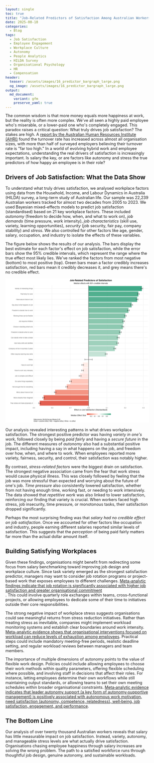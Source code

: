```yaml
---
layout: single
toc: true
title: "Job-Related Predictors of Satisfaction Among Australian Workers"
date: 2025-08-18
categories:
  - Blog
tags:
  - Job Satisfaction
  - Employee Engagement
  - Workplace Culture
  - Autonomy
  - People Analytics
  - HILDA Survey
  - Organisational Psychology
  - HR
  - Compensation
header:
  teaser: /assets/images/16_predictor_bargraph_large.png
  og_image: /assets/images/16_predictor_bargraph_large.png
output:
  md_document:
    variant: gfm
    preserve_yaml: true
---
```


<style>
  body {
    font-size: 0.8em; /* Adjust font size just for this page */
  }
</style>

The common wisdom is that more money equals more happiness at work, but the reality is often more complex. We've all seen a highly paid employee who's miserable, or a lower-paid one who's completely engaged. This paradox raises a critical question: What truly drives job satisfaction? The stakes are high. A [report by the Australian Human Resources Institute (AHRI)](https://www.ahri.com.au/wp-content/uploads/turnover-and-retention-report_final.pdf) found the turnover rate has increased across almost all organisation sizes, with more than half of surveyed employers believing their turnover rate is "far too high." In a world of evolving hybrid work and employee expectations, understanding the real drivers of satisfaction is increasingly important. Is salary the key, or are factors like autonomy and stress the true predictors of how happy an employee is in their role?

## Drivers of Job Satisfaction: What the Data Show

To understand what truly drives satisfaction, we analysed workplace factors using data from the Household, Income, and Labour Dynamics in Australia (HILDA) survey, a long-term study of Australian life. Our sample was  22,239 Australian workers tracked for almost two decades from 2005 to 2023. We used Bayesian mixed-effects models to predict job satisfaction (standardised) based on 21 key workplace factors. These included *autonomy* (freedom to decide how, when, and what to work on), *job demands* (time pressure, work intensity), *job characteristics* (skill use, variety, learning opportunities), *security* (job security, fair pay, company stability) and *stress*. We also controlled for other factors like age, gender, salary, occupation, and industry to isolate the effects of these variables.

The figure below shows the results of our analysis. The bars display the best estimate for each factor's effect on job satisfaction, while the error bars show the 95% credible intervals, which represent the range where the true effect most likely lies. We've ranked the factors from most negative (bottom) to most positive (top). Green bars mean a factor credibly increases satisfaction, red bars mean it credibly decreases it, and grey means there's no credible effect.

![](/assets/images/16_predictor_bargraph_large.png)

Our analysis revealed interesting patterns in what drives workplace satisfaction. The strongest positive predictor was having *variety in one's work*, followed closely by being *paid fairly* and having a *secure future* in the job. The different measures of *autonomy* also had a substantial positive impact, including having a say in what happens on the job, and freedom over how, when, and where to work. When employees reported more variety, fairness, security, and control, their satisfaction was notably higher.

By contrast, *stress-related factors* were the biggest drain on satisfaction. The strongest negative association came from the fear that work stress would cause physical illness. This was closely followed by feeling that the job was more stressful than expected and worrying about the future of one's job. *Time pressure* also consistently lowered satisfaction, whether from not having enough time, working fast, or needing to work intensively. The data showed that *repetitive work* was also linked to lower satisfaction, reinforcing our finding that variety is crucial. When workers faced high stress, job insecurity, time pressure, or monotonous tasks, their satisfaction dropped significantly.

Perhaps the most surprising finding was that *salary had no credible effect on job satisfaction*. Once we accounted for other factors like occupation and industry, people earning different salaries reported similar levels of satisfaction. This suggests that the _perception_ of being paid fairly matters far more than the actual dollar amount itself.

## Building Satisfying Workplaces

Given these findings, organisations might benefit from redirecting some focus from salary benchmarking toward improving job design and workplace culture. Since task variety emerged as the strongest satisfaction predictor, managers may want to consider job rotation programs or project-based work that exposes employees to different challenges. [Meta-analytic findings indicate that job rotation is significantly associated with higher job satisfaction and greater organisational commitment](https://doi.org/10.3389/fpsyg.2021.633530)  
. This could involve quarterly role exchanges within teams, cross-functional projects, or allowing employees to dedicate some of their time to initiatives outside their core responsibilities.

The strong negative impact of workplace stress suggests organisations could see meaningful returns from stress reduction initiatives. Rather than treating stress as inevitable, companies might implement workload monitoring systems and establish clear boundaries around work intensity. [Meta-analytic evidence shows that organisational interventions focused on workload can reduce levels of exhaustion among employees](https://doi.org/10.1007/s00420-023-02009-z). Practical steps could include mandatory meeting-free periods, realistic deadline setting, and regular workload reviews between managers and team members.

The importance of multiple dimensions of autonomy points to the value of flexible work design. Policies could include allowing employees to choose their work methods within quality parameters, offering flexible scheduling where possible, and involving staff in decisions that affect their roles. For instance, letting employees determine their own workflows while still maintaining output standards, or allowing teams to set their own meeting schedules within broader organisational constraints. [Meta‑analytic evidence indicates that leader autonomy support (a key form of autonomy‑supportive management) is positively associated with autonomous work motivation, need satisfaction (autonomy, competence, relatedness), well‑being, job satisfaction, engagement, and performance](https://link.springer.com/article/10.1007/s11031-018-9698-y). 

## The Bottom Line

Our analysis of over twenty thousand Australian workers reveals that salary has little measurable impact on job satisfaction. Instead, variety, autonomy, and manageable stress levels are what actually drive satisfaction. Organisations chasing employee happiness through salary increases are solving the wrong problem. The path to a satisfied workforce runs through thoughtful job design, genuine autonomy, and sustainable workloads.